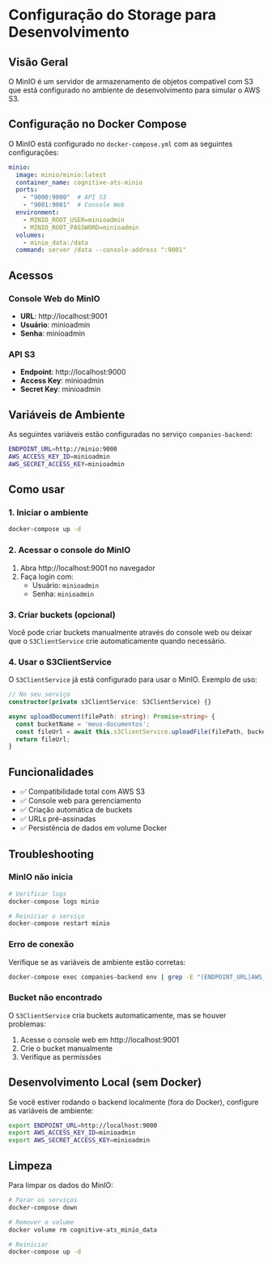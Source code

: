 # Configuração do Storage para Desenvolvimento

## Visão Geral

O MinIO é um servidor de armazenamento de objetos compatível com S3 que está configurado no ambiente de desenvolvimento para simular o AWS S3.

## Configuração no Docker Compose

O MinIO está configurado no `docker-compose.yml` com as seguintes configurações:

```yaml
minio:
  image: minio/minio:latest
  container_name: cognitive-ats-minio
  ports:
    - "9000:9000"  # API S3
    - "9001:9001"  # Console Web
  environment:
    - MINIO_ROOT_USER=minioadmin
    - MINIO_ROOT_PASSWORD=minioadmin
  volumes:
    - minio_data:/data
  command: server /data --console-address ":9001"
```

## Acessos

### Console Web do MinIO
- **URL**: http://localhost:9001
- **Usuário**: minioadmin
- **Senha**: minioadmin

### API S3
- **Endpoint**: http://localhost:9000
- **Access Key**: minioadmin
- **Secret Key**: minioadmin

## Variáveis de Ambiente

As seguintes variáveis estão configuradas no serviço `companies-backend`:

```bash
ENDPOINT_URL=http://minio:9000
AWS_ACCESS_KEY_ID=minioadmin
AWS_SECRET_ACCESS_KEY=minioadmin
```

## Como usar

### 1. Iniciar o ambiente

```bash
docker-compose up -d
```

### 2. Acessar o console do MinIO

1. Abra http://localhost:9001 no navegador
2. Faça login com:
   - Usuário: `minioadmin`
   - Senha: `minioadmin`

### 3. Criar buckets (opcional)

Você pode criar buckets manualmente através do console web ou deixar que o `S3ClientService` crie automaticamente quando necessário.

### 4. Usar o S3ClientService

O `S3ClientService` já está configurado para usar o MinIO. Exemplo de uso:

```typescript
// No seu serviço
constructor(private s3ClientService: S3ClientService) {}

async uploadDocument(filePath: string): Promise<string> {
  const bucketName = 'meus-documentos';
  const fileUrl = await this.s3ClientService.uploadFile(filePath, bucketName);
  return fileUrl;
}
```

## Funcionalidades

- ✅ Compatibilidade total com AWS S3
- ✅ Console web para gerenciamento
- ✅ Criação automática de buckets
- ✅ URLs pré-assinadas
- ✅ Persistência de dados em volume Docker

## Troubleshooting

### MinIO não inicia
```bash
# Verificar logs
docker-compose logs minio

# Reiniciar o serviço
docker-compose restart minio
```

### Erro de conexão
Verifique se as variáveis de ambiente estão corretas:
```bash
docker-compose exec companies-backend env | grep -E "(ENDPOINT_URL|AWS_ACCESS_KEY|AWS_SECRET_ACCESS)"
```

### Bucket não encontrado
O `S3ClientService` cria buckets automaticamente, mas se houver problemas:
1. Acesse o console web em http://localhost:9001
2. Crie o bucket manualmente
3. Verifique as permissões

## Desenvolvimento Local (sem Docker)

Se você estiver rodando o backend localmente (fora do Docker), configure as variáveis de ambiente:

```bash
export ENDPOINT_URL=http://localhost:9000
export AWS_ACCESS_KEY_ID=minioadmin
export AWS_SECRET_ACCESS_KEY=minioadmin
```

## Limpeza

Para limpar os dados do MinIO:

```bash
# Parar os serviços
docker-compose down

# Remover o volume
docker volume rm cognitive-ats_minio_data

# Reiniciar
docker-compose up -d
``` 